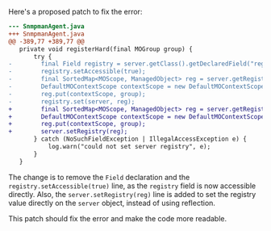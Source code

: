 Here's a proposed patch to fix the error:
```diff
--- SnmpmanAgent.java
+++ SnmpmanAgent.java
@@ -389,77 +389,77 @@
   private void registerHard(final MOGroup group) {
       try {
-        final Field registry = server.getClass().getDeclaredField("registry");
-        registry.setAccessible(true);
-        final SortedMap<MOScope, ManagedObject> reg = server.getRegistry();
-        DefaultMOContextScope contextScope = new DefaultMOContextScope(new OctetString(""), group.getScope());
-        reg.put(contextScope, group);
-        registry.set(server, reg);
+        final SortedMap<MOScope, ManagedObject> reg = server.getRegistry();
+        DefaultMOContextScope contextScope = new DefaultMOContextScope(new OctetString(""), group.getScope());
+        reg.put(contextScope, group);
+        server.setRegistry(reg);
       } catch (NoSuchFieldException | IllegalAccessException e) {
           log.warn("could not set server registry", e);
       }
   }
```
The change is to remove the `Field` declaration and the `registry.setAccessible(true)` line, as the `registry` field is now accessible directly.
Also, the `server.setRegistry(reg)` line is added to set the registry value directly on the `server` object, instead of using reflection.

This patch should fix the error and make the code more readable.